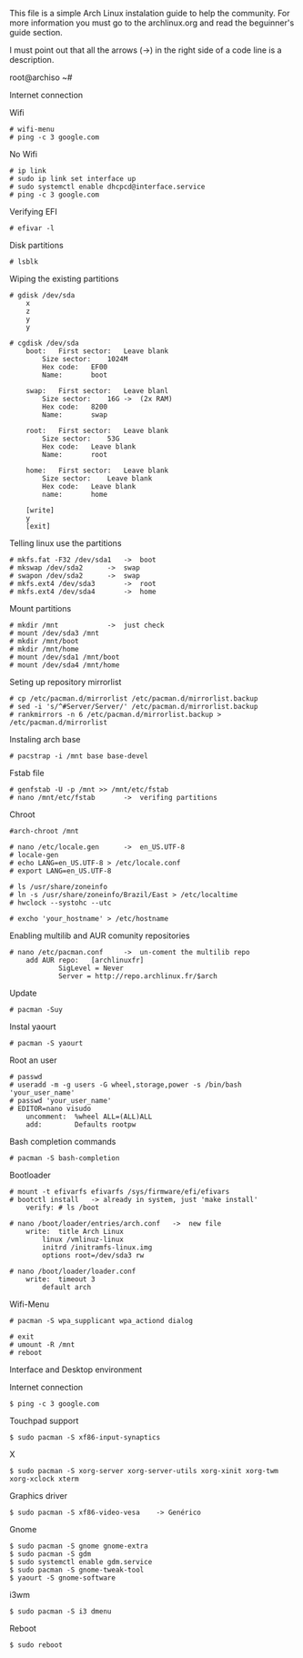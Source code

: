 This file is a simple Arch Linux instalation guide to help the community. For more information you must go to the archlinux.org and read the beguinner's guide section.

I must point out that all the arrows (->) in the right side of a code line is a description.


root@archiso ~#

Internet connection

Wifi

	# wifi-menu
	# ping -c 3 google.com

No Wifi

	# ip link
	# sudo ip link set interface up
	# sudo systemctl enable dhcpcd@interface.service
	# ping -c 3 google.com

Verifying EFI

	# efivar -l

Disk partitions

	# lsblk
	
Wiping the existing partitions

	# gdisk /dev/sda
		x
		z
		y
		y

	# cgdisk /dev/sda
		boot:	First sector:	Leave blank
			Size sector:	1024M
			Hex code:	EF00
			Name:		boot

		swap:	First sector:	Leave blanl
			Size sector:	16G	->	(2x RAM)
			Hex code:	8200
			Name:		swap

		root:	First sector:	Leave blank
			Size sector:	53G
			Hex code:	Leave blank
			Name:		root

		home:	First sector:	Leave blank
			Size sector:	Leave blank
			Hex code:	Leave blank
			name:		home

		[write]
		y
		[exit]

Telling linux use the partitions

	# mkfs.fat -F32 /dev/sda1	->	boot
	# mkswap /dev/sda2		->	swap
	# swapon /dev/sda2		->	swap
	# mkfs.ext4 /dev/sda3		->	root
	# mkfs.ext4 /dev/sda4		->	home

Mount partitions

	# mkdir /mnt			->	just check
	# mount /dev/sda3 /mnt
	# mkdir /mnt/boot
	# mkdir /mnt/home
	# mount /dev/sda1 /mnt/boot
	# mount /dev/sda4 /mnt/home

Seting up repository mirrorlist

	# cp /etc/pacman.d/mirrorlist /etc/pacman.d/mirrorlist.backup
	# sed -i 's/^#Server/Server/' /etc/pacman.d/mirrorlist.backup
	# rankmirrors -n 6 /etc/pacman.d/mirrorlist.backup > /etc/pacman.d/mirrorlist

Instaling arch base

	# pacstrap -i /mnt base base-devel

Fstab file

	# genfstab -U -p /mnt >> /mnt/etc/fstab
	# nano /mnt/etc/fstab		->	verifing partitions

Chroot

	#arch-chroot /mnt

	# nano /etc/locale.gen		->	en_US.UTF-8
	# locale-gen
	# echo LANG=en_US.UTF-8 > /etc/locale.conf
	# export LANG=en_US.UTF-8

	# ls /usr/share/zoneinfo
	# ln -s /usr/share/zoneinfo/Brazil/East > /etc/localtime
	# hwclock --systohc --utc

	# excho 'your_hostname' > /etc/hostname

Enabling multilib and AUR comunity repositories

	# nano /etc/pacman.conf		->	un-coment the multilib repo
		add AUR repo:	[archlinuxfr]
				SigLevel = Never
				Server = http://repo.archlinux.fr/$arch

Update

	# pacman -Suy

Instal yaourt

	# pacman -S yaourt

Root an user

	# passwd
	# useradd -m -g users -G wheel,storage,power -s /bin/bash 'your_user_name'
	# passwd 'your_user_name'
	# EDITOR=nano visudo
		uncomment:	%wheel ALL=(ALL)ALL
		add:		Defaults rootpw

Bash completion commands

	# pacman -S bash-completion

Bootloader

	# mount -t efivarfs efivarfs /sys/firmware/efi/efivars
	# bootctl install	-> already in system, just 'make install'
		verify:	# ls /boot

	# nano /boot/loader/entries/arch.conf	->	new file
		write:	title Arch Linux
			linux /vmlinuz-linux
			initrd /initramfs-linux.img
			options root=/dev/sda3 rw

	# nano /boot/loader/loader.conf
		write:	timeout 3
			default arch

Wifi-Menu

	# pacman -S wpa_supplicant wpa_actiond dialog

	# exit
	# umount -R /mnt
	# reboot

Interface and Desktop environment

Internet connection

	$ ping -c 3 google.com

Touchpad support

	$ sudo pacman -S xf86-input-synaptics

X

	$ sudo pacman -S xorg-server xorg-server-utils xorg-xinit xorg-twm xorg-xclock xterm

Graphics driver

	$ sudo pacman -S xf86-video-vesa 	-> Genérico

Gnome

	$ sudo pacman -S gnome gnome-extra
	$ sudo pacman -S gdm
	$ sudo systemctl enable gdm.service
	$ sudo pacman -S gnome-tweak-tool
	$ yaourt -S gnome-software

i3wm

	$ sudo pacman -S i3 dmenu

Reboot

	$ sudo reboot
